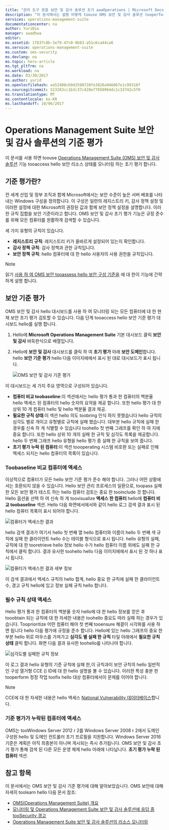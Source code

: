 ```yaml
---
title: "관리 도구 모음 보안 및 감사 솔루션 초기 aaaOperations | Microsoft Docs"
description: "이 문서에서는 설명 어떻게 toouse OMS 보안 및 감사 솔루션 tooperform 규정 준수 및 보안 용도 대 한 모든 모니터링 대상된 컴퓨터의 초기 평가 합니다."
services: operations-management-suite
documentationcenter: na
author: YuriDio
manager: swadhwa
editor: 
ms.assetid: 17837c8b-3e79-47c0-9b83-a51c6ca44ca6
ms.service: operations-management-suite
ms.custom: oms-security
ms.devlang: na
ms.topic: hero-article
ms.tgt_pltfrm: na
ms.workload: na
ms.date: 03/30/2017
ms.author: yurid
ms.openlocfilehash: ea52408cb9d2598728fe3826a946067e1c99318f
ms.sourcegitcommit: 523283cc1b3c37c428e77850964dc1c33742c5f0
ms.translationtype: MT
ms.contentlocale: ko-KR
ms.lasthandoff: 10/06/2017
---
```

# <a name="baseline-assessment-in-operations-management-suite-security-and-audit-solution"></a>Operations Management Suite 보안 및 감사 솔루션의 기준 평가
이 문서를 사용 하면 toouse [Operations Management Suite (OMS) 보안 및 감사 솔루션](operations-management-suite-overview.md) 기능 tooaccess hello 보안 리소스 상태를 모니터링 하는 초기 평가 합니다.

## <a name="what-is-baseline-assessment"></a>기준 평가란?
전 세계 산업 및 정부 조직과 함께 Microsoft에서는 보안 수준이 높은 서버 배포를 나타내는 Windows 구성을 정의합니다. 이 구성은 일련의 레지스트리 키, 감사 정책 설정 및 이러한 설정에 대한 Microsoft의 권장된 값과 함께 보안 정책 설정을 설명합니다. 이러한 규칙 집합을 보안 기준이라고 합니다. OMS 보안 및 감사 초기 평가 기능은 규정 준수를 위해 모든 컴퓨터를 원활하게 검색할 수 있습니다. 

세 가지 유형의 규칙이 있습니다.

* **레지스트리 규칙**: 레지스트리 키가 올바르게 설정되어 있는지 확인합니다.
* **감사 정책 규칙**: 감사 정책과 관한 규칙입니다.
* **보안 정책 규칙**: hello 컴퓨터에 대 한 hello 사용자의 사용 권한을 규칙입니다.

> [!NOTE]
> 읽기 [사용 하 여 OMS 보안 tooassess hello 보안 구성 기준을](https://blogs.technet.microsoft.com/msoms/2016/08/12/use-oms-security-to-assess-the-security-configuration-baseline/) 에 대 한이 기능에 간략하게 설명 합니다.
> 
> 

## <a name="security-baseline-assessment"></a>보안 기준 평가
OMS 보안 및 감사 hello 대시보드를 사용 하 여 모니터링 되는 모든 컴퓨터에 대 한 현재 보안 초기 평가 검토할 수 있습니다.  다음 단계 tooaccess hello 보안 기준 평가 대시보드 hello를 실행 합니다.

1. Hello에 **Microsoft Operations Management Suite** 기본 대시보드 클릭 **보안 및 감사** 바둑판식으로 배열입니다.
2. Hello에 **보안 및 감사** 대시보드를 클릭 하 여 **초기 평가** 아래 **보안 도메인**합니다. hello **보안 기준 평가** hello 다음 이미지에에서 표시 된 대로 대시보드가 표시 됩니다.
   
    ![OMS 보안 및 감사 기준 평가](./media/oms-security-baseline/oms-security-baseline-fig1.png)

이 대시보드는 세 가지 주요 영역으로 구성되어 있습니다.

* **컴퓨터 비교 toobaseline**:이 섹션에서는 hello 평가 통과 한 컴퓨터의 백분율 hello 액세스 된 컴퓨터의 hello 숫자의 요약을 제공 합니다. 또한 hello 평가 대 한 상위 10 개 컴퓨터 hello 및 hello 백분율 결과 제공.
* **필요한 규칙 상태**:이 섹션 hello 의도 toobring 인식 하지 못했습니다 hello 규칙의 심각도 별로 개이고 유형별로 규칙에 실패 했습니다. 대부분 hello 규칙에 실패 한 경우를 신속 하 게 식별할 수 있습니다 toohello 첫 번째 그래프를 확인 하 여 지에 중요 합니다. 또한 hello 상위 10 개의 실패 한 규칙 및 심각도 목록을 제공합니다. hello 두 번째 그래프 hello 유형을 hello 평가 중 실패 한 규칙을 보여 줍니다. 
* **초기 평가 누락 된 컴퓨터**:이 섹션 toooperating 시스템 비호환 또는 실패로 인해 액세스 되지는 hello 컴퓨터의 목록이 있습니다. 

### <a name="accessing-computers-compared-toobaseline"></a>Toobaseline 비교 컴퓨터에 액세스
이상적으로 컴퓨터가 모든 hello 보안 기준 평가 준수 해야 합니다. 그러나 어떤 상황에서는 호환되지 않을 수 있습니다. Hello 보안 관리 프로세스의 일환으로, toopass 실패 한 모든 보안 평가 테스트 하는 hello 컴퓨터 검토는 중요 한 tooinclude 것 합니다. Hello 옵션을 선택 하 여 신속 하 게 toovisualize **액세스 한 컴퓨터** hello에 **컴퓨터 비교 toobaseline** 섹션. Hello 다음 화면에서에서와 같이 hello 로그 검색 결과 표시 된 hello 컴퓨터 목록이 표시 되어야 합니다.

![컴퓨터가 액세스한 결과](./media/oms-security-baseline/oms-security-baseline-fig2.png)

hello 검색 결과가 여기서 hello 첫 번째 열 hello 컴퓨터와 이름이 hello 두 번째 색 규칙에 실패 한 클라이언트 hello 수는 테이블 형식으로 표시 됩니다. hello 유형의 실패, 규칙에 대 한 tooretrieve hello 정보 hello 수가 hello 컴퓨터 이름 외에도 실패 한 규칙에서 클릭 합니다. 결과 유사한 toohello hello 다음 이미지에에서 표시 된 것 하나 표시 됩니다.

![컴퓨터가 액세스한 결과 세부 정보](./media/oms-security-baseline/oms-security-baseline-fig3.png)

이 검색 결과에서 액세스 규칙의 hello 합계, hello 중요 한 규칙에 실패 한 클라이언트 수, 경고 규칙 hello에 있고 정보 실패 규칙 hello 합니다.

### <a name="accessing-required-rules-status"></a>필수 규칙 상태 액세스
Hello 평가 통과 한 컴퓨터의 백분율 숫자 hello에 대 한 hello 정보를 얻은 후 tooobtain 되는 규칙에 대 한 자세한 내용은 toohello 중요도 따라 실패 하는 경우가 있습니다. Tooprioritize 어떤 컴퓨터 해야 첫 번째 tooensure 해결이 시각화를 사용 하면 됩니다 hello 다음 평가에 규정을 준수 합니다. Hello에 있는 hello 그래프의 중요 한 부분 hello 위로 마우스를 가져가고 **심각도 별 실패 한 규칙** 타일 아래에서 **필요한 규칙 상태** 클릭 합니다. 화면 다음 결과 유사한 toohello를 나타나야 합니다.

![심각도별 실패한 규칙 정보](./media/oms-security-baseline/oms-security-baseline-fig4.png) 

이 로그 결과 hello 유형의 기준 규칙에 실패 한,이 규칙과이 보안 규칙의 hello 일반적인 구성 열거형 CCE () ID에 대 한 hello 설명을 볼 수 있습니다. 이러한 특성 충분 한 tooperform 정정 작업 toofix hello 대상 컴퓨터에서이 문제를 이어야 합니다.

> [!NOTE]
> CCE에 대 한 자세한 내용은 hello 액세스 [National Vulnerability 데이터베이스](https://nvd.nist.gov/cce/index.cfm)합니다.
> 
> 

### <a name="accessing-computers-missing-baseline-assessment"></a>기준 평가가 누락된 컴퓨터에 액세스
OMS는 tooWindows Server 2012 r 2를 Windows Server 2008 r 2에서 도메인 구성원 hello 및 도메인 컨트롤러 초기 프로필을 지원합니다. Windows Server 2016 기준은 계획은 아직 최종본이 아니며 게시되는 즉시 추가됩니다. OMS 보안 및 감사 초기 평가 통해 검색 된 다른 모든 운영 체제 hello 아래에 나타납니다. **초기 평가 누락 된 컴퓨터** 섹션.

## <a name="see-also"></a>참고 항목
이 문서에서는 OMS 보안 및 감사 기준 평가에 대해 알아보았습니다. OMS 보안에 대해 자세히 toolearn hello 다음 문서 참조:

* [OMS(Operations Management Suite) 개요](operations-management-suite-overview.md)
* [모니터링 및 Operations Management Suite 보안 및 감사 솔루션에 응답 중 tooSecurity 경고](oms-security-responding-alerts.md)
* [Operations Management Suite 보안 및 감사 솔루션의 리소스 모니터링](oms-security-monitoring-resources.md)

